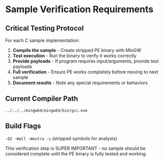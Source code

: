 # Sample Verification Requirements

## Critical Testing Protocol
For each C sample implementation:

1. **Compile the sample** - Create stripped PE binary with MinGW
2. **Test execution** - Run the binary to verify it works correctly
3. **Provide payloads** - If program requires input/arguments, provide test payloads
4. **Full verification** - Ensure PE works completely before moving to next sample
5. **Document results** - Note any special requirements or behaviors

## Current Compiler Path
`../../../mingw64/mingw64/bin/gcc.exe`

## Build Flags
`-O2 -Wall -Wextra -s` (stripped symbols for analysis)

This verification step is SUPER IMPORTANT - no sample should be considered complete until the PE binary is fully tested and working.